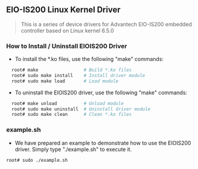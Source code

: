 ## EIO-IS200 Linux Kernel Driver
> This is a series of device drivers for Advantech EIO-IS200 embedded controller based on Linux kernel 6.5.0

### How to Install / Uninstall EIOIS200 Driver
- To install the *.ko files, use the following "make" commands:
```bash
  root# make                 # Build *.ko files
  root# sudo make install    # Install driver module
  root# sudo make load       # Load module
```
- To uninstall the EIOIS200 driver, use the following "make" commands:
```bash
  root# make unload          # Unload module
  root# sudo make uninstall  # Uninstall driver module
  root# sudo make clean      # Clean *.ko files
```

### example.sh
- We have prepared an example to demonstrate how to use the EIOIS200 driver. Simply type "./example.sh" to execute it.
```bash
root# sudo ./example.sh
```

